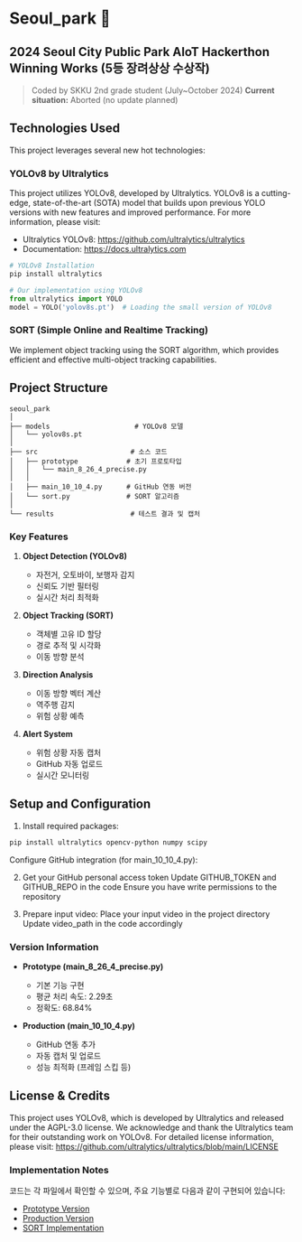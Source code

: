# Seoul_park 🌳

## 2024 Seoul City Public Park AIoT Hackerthon Winning Works (5등 장려상상 수상작)
> Coded by SKKU 2nd grade student (July~October 2024)
> **Current situation:** Aborted (no update planned)

## Technologies Used

This project leverages several new hot technologies:

### YOLOv8 by Ultralytics
This project utilizes YOLOv8, developed by Ultralytics. YOLOv8 is a cutting-edge, state-of-the-art (SOTA) model that builds upon previous YOLO versions with new features and improved performance. For more information, please visit:
- Ultralytics YOLOv8: https://github.com/ultralytics/ultralytics
- Documentation: https://docs.ultralytics.com

```python
# YOLOv8 Installation
pip install ultralytics

# Our implementation using YOLOv8
from ultralytics import YOLO
model = YOLO('yolov8s.pt')  # Loading the small version of YOLOv8
```

### SORT (Simple Online and Realtime Tracking)
We implement object tracking using the SORT algorithm, which provides efficient and effective multi-object tracking capabilities.

## Project Structure
```
seoul_park
│
├── models                     # YOLOv8 모델
│   └── yolov8s.pt
│
├── src                       # 소스 코드
│   ├── prototype            # 초기 프로토타입
│   │   └── main_8_26_4_precise.py
│   │
│   ├── main_10_10_4.py      # GitHub 연동 버전  
│   └── sort.py              # SORT 알고리즘
│
└── results                   # 테스트 결과 및 캡처
```


### Key Features

1. **Object Detection (YOLOv8)**
   - 자전거, 오토바이, 보행자 감지
   - 신뢰도 기반 필터링
   - 실시간 처리 최적화

2. **Object Tracking (SORT)**
   - 객체별 고유 ID 할당
   - 경로 추적 및 시각화
   - 이동 방향 분석

3. **Direction Analysis**
   - 이동 방향 벡터 계산
   - 역주행 감지
   - 위험 상황 예측

4. **Alert System**
   - 위험 상황 자동 캡처
   - GitHub 자동 업로드
   - 실시간 모니터링

## Setup and Configuration
1. Install required packages:
```bash
pip install ultralytics opencv-python numpy scipy
```
Configure GitHub integration (for main_10_10_4.py):

2. Get your GitHub personal access token
Update GITHUB_TOKEN and GITHUB_REPO in the code
Ensure you have write permissions to the repository


3. Prepare input video:
Place your input video in the project directory
Update video_path in the code accordingly


### Version Information
- **Prototype (main_8_26_4_precise.py)**
  - 기본 기능 구현
  - 평균 처리 속도: 2.29초
  - 정확도: 68.84%

- **Production (main_10_10_4.py)**
  - GitHub 연동 추가
  - 자동 캡처 및 업로드
  - 성능 최적화 (프레임 스킵 등)


## License & Credits
This project uses YOLOv8, which is developed by Ultralytics and released under the AGPL-3.0 license. We acknowledge and thank the Ultralytics team for their outstanding work on YOLOv8. For detailed license information, please visit: https://github.com/ultralytics/ultralytics/blob/main/LICENSE
### Implementation Notes
코드는 각 파일에서 확인할 수 있으며, 주요 기능별로 다음과 같이 구현되어 있습니다:

- [Prototype Version](src/prototype/main_8_26_4_precise.py)
- [Production Version](src/main_10_10_4.py)
- [SORT Implementation](src/sort.py)
